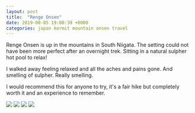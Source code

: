 ```yaml
---
layout: post
title:  "Renge Onsen"
date: 2019-08-05 19:00:39 +0000
categories: japan kermit mountain onsen travel
---
```


Renge Onsen is up in the mountains in South Niigata. The setting could not have been more perfect after an overnight trek. Sitting in a natural sulpher hot pool to relax!

I walked away feeling relaxed and all the aches and pains gone. And smelling of sulpher. Really smelling.

I would recommend this for anyone to try, it's a fair hike but completely worth it and an experience to remember.

<img src="https://sa220030efa07d.blob.core.windows.net/images/2019/08/img_20190804_134100.jpg">

<img src="https://sa220030efa07d.blob.core.windows.net/images/2019/08/img_20190804_141853.jpg">

<img src="https://sa220030efa07d.blob.core.windows.net/images/2019/08/img_20190804_135208.jpg">

<img src="https://sa220030efa07d.blob.core.windows.net/images/2019/08/img_20190804_122313.jpg">
